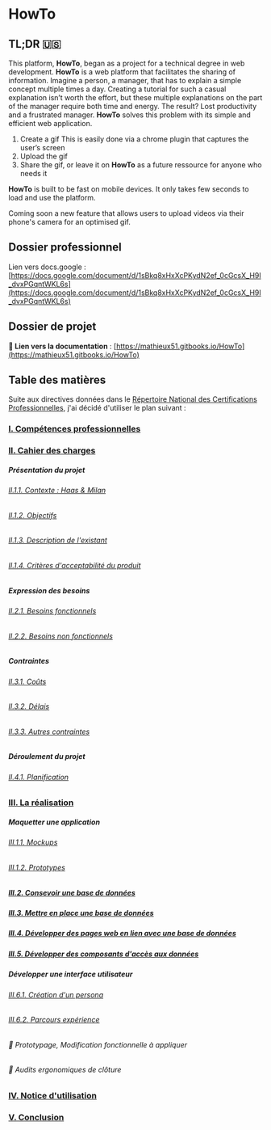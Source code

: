 # HowTo

## TL;DR 🇺🇸

This platform, **HowTo**, began as a project for a technical degree in web development. **HowTo** is a web platform that facilitates the sharing of information. Imagine a person, a manager, that has to explain a simple concept multiple times a day. Creating a tutorial for such a casual explanation isn’t worth the effort, but these multiple explanations on the part of the manager require both time and energy. The result? Lost productivity and a frustrated manager.  **HowTo** solves this problem with its simple and efficient web application.

1. Create a gif
This is easily done via a chrome plugin that captures the user’s screen
2. Upload the gif
3. Share the gif, or leave it on **HowTo** as a future ressource for anyone who needs it

**HowTo** is built to be fast on mobile devices. It only takes few seconds to load and use the platform.

Coming soon a new feature that allows users to upload videos via their phone's camera for an optimised gif.

## Dossier professionnel

Lien vers docs.google : [https://docs.google.com/document/d/1sBkq8xHxXcPKydN2ef_0cGcsX_H9I_dvxPGqntWKL6s](https://docs.google.com/document/d/1sBkq8xHxXcPKydN2ef_0cGcsX_H9I_dvxPGqntWKL6s)

## Dossier de projet

**📖 Lien vers la documentation** : [https://mathieux51.gitbooks.io/HowTo](https://mathieux51.gitbooks.io/HowTo)

## Table des matières 

Suite aux directives données dans le [Répertoire National des Certifications Professionnelles](http://www.rncp.cncp.gouv.fr/grand-public/visualisationFiche?format=fr&fiche=5927), j'ai  décidé d'utiliser le plan suivant :

### [I. Compétences professionnelles](I.liste-des-competences-professionnelles/readme.md)

### [II. Cahier des charges]()
	
##### Présentation du projet

###### [II.1.1. Contexte : Haas & Milan](II.cahier-des-charges/1.presentation-du-project/1.contexte.md)
###### [II.1.2. Objectifs](II.cahier-des-charges/1.presentation-du-project/2.objectifs.md)
###### [II.1.3. Description de l'existant](II.cahier-des-charges/1.presentation-du-project/3.description-de-lexistant.md)
###### [II.1.4. Critères d'acceptabilité du produit](II.cahier-des-charges/1.presentation-du-project/4.criteres-dacceptabilite-du-produit.md)

##### Expression des besoins

###### [II.2.1. Besoins fonctionnels](II.cahier-des-charges//2.expression-des-besoins/1.besoins-fonctionnels.md)
###### [II.2.2. Besoins non fonctionnels](II.cahier-des-charges/2.expression-des-besoins/2.besoins-non-fonctionnels.md)


##### Contraintes

###### [II.3.1. Coûts](II.cahier-des-charges/3.contraintes/1.couts.md)
###### [II.3.2. Délais](II.cahier-des-charges/3.contraintes/2.delais.md)
###### [II.3.3. Autres contraintes](II.cahier-des-charges/3.contraintes/3.autres-contraintes.md)

##### Déroulement du projet

###### [II.4.1. Planification](II.cahier-des-charges/4.deroulement-du-projet/1.planication.md)

### [III. La réalisation]()

##### Maquetter une application

###### [III.1.1. Mockups](III.realisation/1.maquette-application/1.mockups/readme.md)
###### [III.1.2. Prototypes](III.realisation/1.maquette-application/2.prototypes/readme.md)

##### [III.2. Consevoir une base de données](III.realisation/2.concevoir-base-de-donnees/readme.md)
##### [III.3. Mettre en place une base de données](III.realisation/3.mettre-en-place-base-donnees/readme.md)
##### [III.4. Développer des pages web en lien avec une base de données](III.realisation/4.developper-pages-web-acces-donnees/readme.md)
##### [III.5. Développer des composants d'accès aux données](III.realisation/5.developper-composants-acces-donnees/readme.md)

##### Développer une interface utilisateur

###### [III.6.1. Création d'un persona](III.realisation/6.Developper-une-interface-utilisateur/1.creation-persona/readme.md)
###### [III.6.2. Parcours expérience](III.realisation/6.Developper-une-interface-utilisateur/2.parcours-experience/readme.md)
###### 🚧 Prototypage, Modification fonctionnelle à appliquer
###### 🚧 Audits ergonomiques de clôture

### [IV. Notice d'utilisation](IV.notice-dutilisation/readme.md)

### [V. Conclusion](V.conclusion/readme.md)
